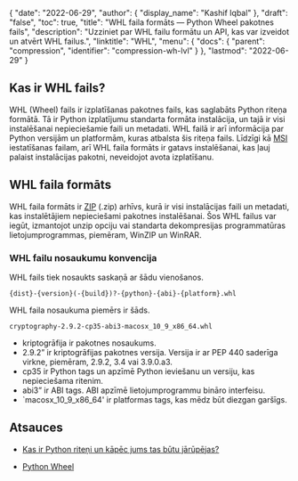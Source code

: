 {
  "date": "2022-06-29",
  "author": {
    "display_name": "Kashif Iqbal"
},
  "draft": "false",
  "toc": true,
  "title": "WHL faila formāts — Python Wheel pakotnes fails",
  "description": "Uzziniet par WHL failu formātu un API, kas var izveidot un atvērt WHL failus.",
  "linktitle": "WHL",
  "menu": {
    "docs": {
      "parent": "compression",
      "identifier": "compression-wh-lvl"
}
},
  "lastmod": "2022-06-29"
}

## Kas ir WHL fails?

WHL (Wheel) fails ir izplatīšanas pakotnes fails, kas saglabāts Python riteņa formātā. Tā ir Python izplatījumu standarta formāta instalācija, un tajā ir visi instalēšanai nepieciešamie faili un metadati. WHL failā ir arī informācija par Python versijām un platformām, kuras atbalsta šis riteņa fails. Līdzīgi kā [MSI](/executable/msi/) iestatīšanas failam, arī WHL faila formāts ir gatavs instalēšanai, kas ļauj palaist instalācijas pakotni, neveidojot avota izplatīšanu.

## WHL faila formāts

WHL faila formāts ir [ZIP](/compression/zip/) (.zip) arhīvs, kurā ir visi instalācijas faili un metadati, kas instalētājiem nepieciešami pakotnes instalēšanai. Šos WHL failus var iegūt, izmantojot unzip opciju vai standarta dekompresijas programmatūras lietojumprogrammas, piemēram, WinZIP un WinRAR.

### WHL failu nosaukumu konvencija

WHL fails tiek nosaukts saskaņā ar šādu vienošanos.

```
{dist}-{version}(-{build})?-{python}-{abi}-{platform}.whl
```

WHL faila nosaukuma piemērs ir šāds.

```
cryptography-2.9.2-cp35-abi3-macosx_10_9_x86_64.whl
```

 * kriptogrāfija ir pakotnes nosaukums.
 * 2.9.2” ir kriptogrāfijas pakotnes versija. Versija ir ar PEP 440 saderīga virkne, piemēram, 2.9.2, 3.4 vai 3.9.0.a3.
 * cp35 ir Python tags un apzīmē Python ieviešanu un versiju, kas nepieciešama ritenim.
 * abi3” ir ABI tags. ABI apzīmē lietojumprogrammu bināro interfeisu.
 * `macosx_10_9_x86_64' ir platformas tags, kas mēdz būt diezgan garšīgs.

## Atsauces

* [Kas ir Python riteņi un kāpēc jums tas būtu jārūpējas?](https://realpython.com/python-wheels/)

* [Python Wheel](https://pypi.org/project/wheel/)


